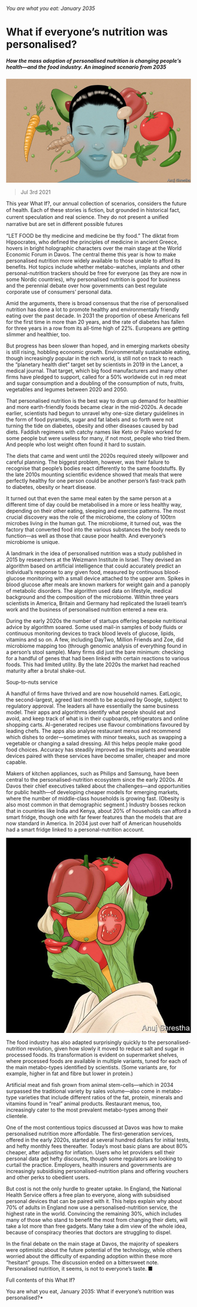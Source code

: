 ###### You are what you eat: January 2035

# What if everyone’s nutrition was personalised? 

##### How the mass adoption of personalised nutrition is changing people’s health—and the food industry. An imagined scenario from 2035 

![image](images/20210703_WID004_0.jpg) 

> Jul 3rd 2021 

 This year What If?, our annual collection of scenarios, considers the future of health. Each of these stories is ﬁction, but grounded in historical fact, current speculation and real science. They do not present a uniﬁed narrative but are set in diﬀerent possible futures

“LET FOOD be thy medicine and medicine be thy food.” The diktat from Hippocrates, who defined the principles of medicine in ancient Greece, hovers in bright holographic characters over the main stage at the World Economic Forum in Davos. The central theme this year is how to make personalised nutrition more widely available to those unable to afford its benefits. Hot topics include whether metabo-watches, implants and other personal-nutrition trackers should be free for everyone (as they are now in some Nordic countries), why personalised nutrition is good for business and the perennial debate over how governments can best regulate corporate use of consumers’ personal data.

Amid the arguments, there is broad consensus that the rise of personalised nutrition has done a lot to promote healthy and environmentally friendly eating over the past decade. In 2031 the proportion of obese Americans fell for the first time in more than 20 years, and the rate of diabetes has fallen for three years in a row from its all-time high of 22%. Europeans are getting slimmer and healthier, too.


But progress has been slower than hoped, and in emerging markets obesity is still rising, hobbling economic growth. Environmentally sustainable eating, though increasingly popular in the rich world, is still not on track to reach the “planetary health diet” target set by scientists in 2019 in the Lancet, a medical journal. That target, which big food manufacturers and many other firms have pledged to support, called for a 50% worldwide cut in red meat and sugar consumption and a doubling of the consumption of nuts, fruits, vegetables and legumes between 2020 and 2050.

That personalised nutrition is the best way to drum up demand for healthier and more earth-friendly foods became clear in the mid-2020s. A decade earlier, scientists had begun to unravel why one-size dietary guidelines in the form of food pyramids, sugar and fat labels and so forth were not turning the tide on diabetes, obesity and other diseases caused by bad diets. Faddish regimens with catchy names like Keto or Paleo worked for some people but were useless for many, if not most, people who tried them. And people who lost weight often found it hard to sustain.

The diets that came and went until the 2020s required steely willpower and careful planning. The biggest problem, however, was their failure to recognise that people’s bodies react differently to the same foodstuffs. By the late 2010s mounting scientific evidence showed that meals that were perfectly healthy for one person could be another person’s fast-track path to diabetes, obesity or heart disease.

It turned out that even the same meal eaten by the same person at a different time of day could be metabolised in a more or less healthy way, depending on their other eating, sleeping and exercise patterns. The most crucial discovery was the role of the microbiome, the colony of 100trn microbes living in the human gut. The microbiome, it turned out, was the factory that converted food into the various substances the body needs to function—as well as those that cause poor health. And everyone’s microbiome is unique.

A landmark in the idea of personalised nutrition was a study published in 2015 by researchers at the Weizmann Institute in Israel. They devised an algorithm based on artificial intelligence that could accurately predict an individual’s response to any given food, measured by continuous blood-glucose monitoring with a small device attached to the upper arm. Spikes in blood glucose after meals are known markers for weight gain and a panoply of metabolic disorders. The algorithm used data on lifestyle, medical background and the composition of the microbiome. Within three years scientists in America, Britain and Germany had replicated the Israeli team’s work and the business of personalised nutrition entered a new era.

During the early 2020s the number of startups offering bespoke nutritional advice by algorithm soared. Some used mail-in samples of body fluids or continuous monitoring devices to track blood levels of glucose, lipids, vitamins and so on. A few, including DayTwo, Million Friends and Zoe, did microbiome mapping too (through genomic analysis of everything found in a person’s stool sample). Many firms did just the bare minimum: checking for a handful of genes that had been linked with certain reactions to various foods. This had limited utility. By the late 2020s the market had reached maturity after a brutal shake-out.

Soup-to-nuts service

A handful of firms have thrived and are now household names. EatLogic, the second-largest, agreed last month to be acquired by Google, subject to regulatory approval. The leaders all have essentially the same business model. Their apps and algorithms identify what people should eat and avoid, and keep track of what is in their cupboards, refrigerators and online shopping carts. AI-generated recipes use flavour combinations favoured by leading chefs. The apps also analyse restaurant menus and recommend which dishes to order—sometimes with minor tweaks, such as swapping a vegetable or changing a salad dressing. All this helps people make good food choices. Accuracy has steadily improved as the implants and wearable devices paired with these services have become smaller, cheaper and more capable.

Makers of kitchen appliances, such as Philips and Samsung, have been central to the personalised-nutrition ecosystem since the early 2020s. At Davos their chief executives talked about the challenges—and opportunities for public health—of developing cheaper models for emerging markets, where the number of middle-class households is growing fast. (Obesity is also most common in that demographic segment.) Industry bosses reckon that in countries like India and Kenya, about 20% of households can afford a smart fridge, though one with far fewer features than the models that are now standard in America. In 2034 just over half of American households had a smart fridge linked to a personal-nutrition account.

![image](images/20210703_WID005_0.jpg) 


The food industry has also adapted surprisingly quickly to the personalised-nutrition revolution, given how slowly it moved to reduce salt and sugar in processed foods. Its transformation is evident on supermarket shelves, where processed foods are available in multiple variants, tuned for each of the main metabo-types identified by scientists. (Some variants are, for example, higher in fat and fibre but lower in protein.)

Artificial meat and fish grown from animal stem-cells—which in 2034 surpassed the traditional variety by sales volume—also come in metabo-type varieties that include different ratios of the fat, protein, minerals and vitamins found in “real” animal products. Restaurant menus, too, increasingly cater to the most prevalent metabo-types among their clientele.

One of the most contentious topics discussed at Davos was how to make personalised nutrition more affordable. The first-generation services, offered in the early 2020s, started at several hundred dollars for initial tests, and hefty monthly fees thereafter. Today’s most basic plans are about 80% cheaper, after adjusting for inflation. Users who let providers sell their personal data get hefty discounts, though some regulators are looking to curtail the practice. Employers, health insurers and governments are increasingly subsidising personalised-nutrition plans and offering vouchers and other perks to obedient users.

But cost is not the only hurdle to greater uptake. In England, the National Health Service offers a free plan to everyone, along with subsidised personal devices that can be paired with it. This helps explain why about 70% of adults in England now use a personalised-nutrition service, the highest rate in the world. Convincing the remaining 30%, which includes many of those who stand to benefit the most from changing their diets, will take a lot more than free gadgets. Many take a dim view of the whole idea, because of conspiracy theories that doctors are struggling to dispel.

In the final debate on the main stage at Davos, the majority of speakers were optimistic about the future potential of the technology, while others worried about the difficulty of expanding adoption within these more “hesitant” groups. The discussion ended on a bittersweet note. Personalised nutrition, it seems, is not to everyone’s taste. ■

Full contents of this What If?




You are what you eat, January 2035: What if everyone’s nutrition was personalised?*






